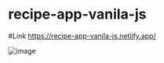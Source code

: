# recipe-app-vanila-js
#Link
https://recipe-app-vanila-js.netlify.app/

![image](https://user-images.githubusercontent.com/25538870/172668191-07aba645-74e3-4736-b4e1-8b025a8696d4.png)

